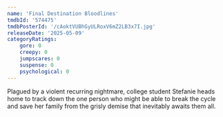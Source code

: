 ```yaml
---
name: 'Final Destination Bloodlines'
tmdbId: '574475'
tmdbPosterId: '/cAoktVUBhGyULRoxV6mZ2LB3x7I.jpg'
releaseDate: '2025-05-09'
categoryRatings:
    gore: 0
    creepy: 0
    jumpscares: 0
    suspense: 0
    psychological: 0
---
```

Plagued by a violent recurring nightmare, college student Stefanie heads home to track down the one person who might be able to break the cycle and save her family from the grisly demise that inevitably awaits them all.
